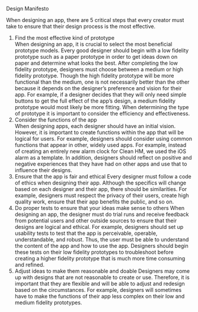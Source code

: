 Design Manifesto

When designing an app, there are 5 critical steps that every creator must take to ensure that their design process is the most effective. 
1. Find the most effective kind of prototype 	
	When designing an app, it is crucial to select the most beneficial prototype models. Every good designer should begin with a low fidelity prototype such as a paper prototype in order to get ideas down on paper and determine what looks the best. After completing the low fidelity prototype, designers must choose between a medium or high fidelity prototype. Though the high fidelity prototype will be more functional than the medium, one is not necessarily better than the other because it depends on the designer’s preference and vision for their app. For example, if a designer decides that they will only need simple buttons to get the full effect of the app’s design, a medium fidelity prototype would most likely be more fitting. When determining the type of prototype it is important to consider the efficiency and effectiveness. 
2. Consider the functions of the app  
  When designing apps, each designer should have an initial vision. However, it is important to create functions within the app that will be logical for users. For example, designers should consider using common functions that appear in other, widely used apps. For example, instead of creating an entirely new alarm clock for Clean HM, we used the iOS alarm as a template. In addition, designers should reflect on positive and negative experiences that they have had on other apps and use that to influence their designs.  
3. Ensure that the app is fair and ethical 
  Every designer must follow a code of ethics when designing their app. Although the specifics will change based on each designer and their app, there should be similarities. For example, designers must respect the privacy of their users, create high quality work, ensure that their app benefits the public, and so on. 
4. Do proper tests to ensure that your ideas make sense to others 
  When designing an app, the designer must do trial runs and receive feedback from potential users and other outside sources to ensure that their designs are logical and ethical. For example, designers should set up usability tests to test that the app is perceivable, operable, understandable, and robust. Thus, the user must be able to understand the content of the app and how to use the app. Designers should begin these tests on their low fidelity prototypes to troubleshoot before creating a higher fidelity prototype that is much more time consuming and refined. 
5. Adjust ideas to make them reasonable and doable 
  Designers may come up with designs that are not reasonable to create or use. Therefore, it is important that they are flexible and will be able to adjust and redesign based on the circumstances. For example, designers will sometimes have to make the functions of their app less complex on their low and medium fidelity prototypes. 
